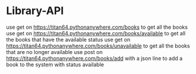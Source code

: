 # Library-API

use get on https://titan64.pythonanywhere.com/books to get all the books
use get on https://titan64.pythonanywhere.com/books/available to get all the books that have the available status
use get on https://titan64.pythonanywhere.com/books/unavailable to get all the books that are no longer available
use post on https://titan64.pythonanywhere.com/books/add with a json line to add a book to the system with status available
